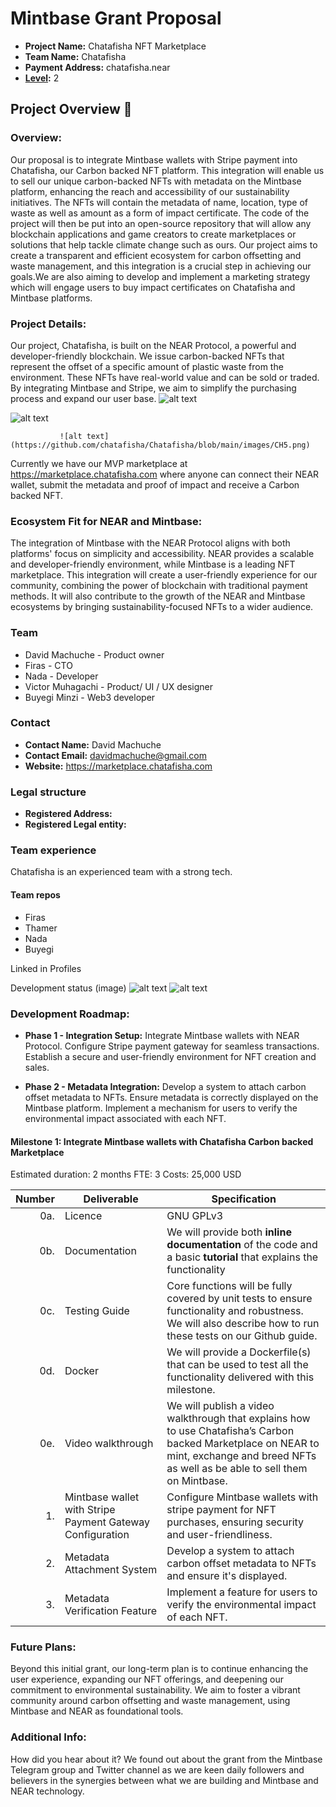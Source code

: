 # Mintbase Grant Proposal

- **Project Name:** Chatafisha NFT Marketplace
- **Team Name:** Chatafisha
- **Payment Address:** chatafisha.near
- **[Level](../README.md#level_slider-levels):** 2

## Project Overview :page_facing_up:

### Overview:
Our proposal is to integrate Mintbase wallets with Stripe payment into Chatafisha, our Carbon backed NFT platform. This integration will enable us to sell our unique carbon-backed NFTs with metadata on the Mintbase platform, enhancing the reach and accessibility of our sustainability initiatives. The NFTs will contain the metadata of name, location, type of waste as well as amount as a form of impact certificate. The code of the project will then be put into an open-source repository that will allow any blockchain applications and game creators to create marketplaces or solutions that help tackle climate change such as ours. Our project aims to create a transparent and efficient ecosystem for carbon offsetting and waste management, and this integration is a crucial step in achieving our goals.We are also aiming to develop and implement a marketing strategy which will engage users to buy impact certificates on Chatafisha and Mintbase platforms. 


### Project Details:
Our project, Chatafisha, is built on the NEAR Protocol, a powerful and developer-friendly blockchain. We issue carbon-backed NFTs that represent the offset of a specific amount of plastic waste from the environment. These NFTs have real-world value and can be sold or traded. By integrating Mintbase and Stripe, we aim to simplify the purchasing process and expand our user base.
![alt text](https://github.com/chatafisha/Chatafisha/blob/main/images/CH3.png)

![alt text](https://github.com/chatafisha/Chatafisha/blob/main/images/CH4.png)

               ![alt text](https://github.com/chatafisha/Chatafisha/blob/main/images/CH5.png)
Currently we have our MVP marketplace at https://marketplace.chatafisha.com where anyone can connect their NEAR wallet, submit the metadata and proof of impact and receive a Carbon backed NFT.

### Ecosystem Fit for NEAR and Mintbase:
The integration of Mintbase with the NEAR Protocol aligns with both platforms' focus on simplicity and accessibility. NEAR provides a scalable and developer-friendly environment, while Mintbase is a leading NFT marketplace. This integration will create a user-friendly experience for our community, combining the power of blockchain with traditional payment methods. It will also contribute to the growth of the NEAR and Mintbase ecosystems by bringing sustainability-focused NFTs to a wider audience.

### Team
- David Machuche - Product owner
- Firas - CTO
- Nada - Developer
- Victor Muhagachi - Product/ UI / UX designer
- Buyegi Minzi - Web3 developer 

### Contact
- **Contact Name:** David Machuche
- **Contact Email:** davidmachuche@gmail.com
- **Website:** https://marketplace.chatafisha.com

### Legal structure

- **Registered Address:**
- **Registered Legal entity:** 

### Team experience
Chatafisha is an experienced team with a strong tech.
#### Team repos
- Firas
- Thamer
- Nada
- Buyegi

Linked in Profiles

Development status (image)
![alt text](https://github.com/chatafisha/Chatafisha/blob/main/images/CH1.png)
![alt text](https://github.com/chatafisha/Chatafisha/blob/main/images/CH2.png)


### Development Roadmap:
- **Phase 1 - Integration Setup:**
Integrate Mintbase wallets with NEAR Protocol.
Configure Stripe payment gateway for seamless transactions.
Establish a secure and user-friendly environment for NFT creation and sales.

- **Phase 2 - Metadata Integration:**
Develop a system to attach carbon offset metadata to NFTs.
Ensure metadata is correctly displayed on the Mintbase platform.
Implement a mechanism for users to verify the environmental impact associated with each NFT.

#### Milestone 1: Integrate Mintbase wallets with Chatafisha Carbon backed Marketplace
Estimated duration: 2 months
FTE: 3
Costs: 25,000 USD

| Number | Deliverable | Specification |
| -----: | ----------- | ------------- |
| 0a. | Licence | GNU GPLv3  |
| 0b. | Documentation | We will provide both **inline documentation** of the code and a basic **tutorial** that explains the functionality  |   
| 0c. | Testing Guide | Core functions will be fully covered by unit tests to ensure functionality and robustness. We will also describe how to run these tests on our Github guide.|
| 0d. | Docker | We will provide a Dockerfile(s) that can be used to test all the functionality delivered with this milestone. |
| 0e. | Video walkthrough | We will publish a video walkthrough that explains how to use Chatafisha’s Carbon backed Marketplace on NEAR to mint, exchange and breed NFTs as well as be able to sell them on Mintbase. |
| 1. | Mintbase wallet with Stripe Payment Gateway Configuration |  Configure Mintbase wallets with stripe payment for NFT purchases, ensuring security and user-friendliness. | 
| 2. | Metadata Attachment System |  Develop a system to attach carbon offset metadata to NFTs and ensure it's displayed. | 
| 3. | Metadata Verification Feature | Implement a feature for users to verify the environmental impact of each NFT. | 

### Future Plans:
Beyond this initial grant, our long-term plan is to continue enhancing the user experience, expanding our NFT offerings, and deepening our commitment to environmental sustainability. We aim to foster a vibrant community around carbon offsetting and waste management, using Mintbase and NEAR as foundational tools.

### Additional Info:
How did you hear about it?
We found out about the grant from the Mintbase Telegram group and Twitter channel as we are keen daily followers and believers in the synergies between what we are building and Mintbase and NEAR technology.


